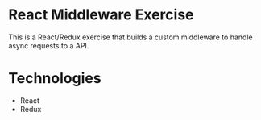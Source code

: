 # React Middleware Exercise

This is a React/Redux exercise that builds a custom middleware to handle async requests to a API.

# Technologies 

- React
- Redux